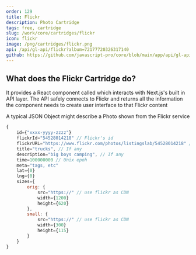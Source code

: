```yaml
---
order: 129
title: Flickr
description: Photo Cartridge
tags: free, cartridge
slug: /work/core/cartridges/flickr
icon: flickr
image: /png/cartridges/flickr.png
api: /api/gl-api/flickr?album=72177720326317140
github: https://github.com/javascript-pro/core/blob/main/app/api/gl-api/flickr/route.ts
---
```


## What does the Flickr Cartridge do?

It provides a React component called <Flickr /> which interacts with Next.js's built in API layer. The API safely connects to Flickr and returns all the information the component needs to create user interface to that Flickr content

A typical JSON Object might describe a Photo shown from the Flickr service

```javascript
{
    id={"xxxx-yyyy-zzzz"}
    flickrId="54528014218" // Flickr's id
    flickrURL="https://www.flickr.com/photos/listingslab/54528014218" // vital
    title="trucks", // If any
    description="big boys camping", // If any
    time=100000000 // Unix epoh
    meta="tags, etc"
    lat={0}
    lng={0}
    sizes={
        orig: {
            src="https://" // use flickr as CDN
            width={1200}
            height={620}
        },
        small: {
            src="https://" // use flickr as CDN
            width={300}
            height={115}
        }
    }
}
```
